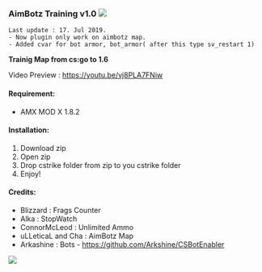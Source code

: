 ### AimBotz Training v1.0 [![](https://img.shields.io/badge/download-zip-blue.svg)](https://github.com/alghtryer/aimbotz/archive/master.zip)

```
Last update : 17. Jul 2019.
- Now plugin only work on aimbotz map.
- Added cvar for bot armor, bot_armor( after this type sv_restart 1)
``` 
**Trainig Map from cs:go to 1.6**

Video Preview : https://youtu.be/vj8PLA7FNiw

#### Requirement:
- AMX MOD X 1.8.2

#### Installation:
1. Download zip
2. Open zip
3. Drop cstrike folder from zip to you cstrike folder
4. Enjoy!


#### Credits:
- Blizzard : Frags Counter
- Alka : StopWatch
-	ConnorMcLeod : Unlimited Ammo
- uLLeticaL and Cha : AimBotz Map
- Arkashine : Bots - https://github.com/Arkshine/CSBotEnabler

![](https://i.imgur.com/NO9tiVl.png)
